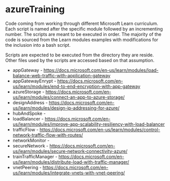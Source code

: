 # azureTraining

Code coming from working through different Microsoft Learn curriculum.  Each script is named after the specific module followed by an incrementing number.  The scripts are meant to be executed in order.  The majority of the code is sourced from the Learn modules examples with modifications for the inclusion into a bash script.

Scripts are expected to be executed from the directory they are reside.  Other files used by the scripts are accessed based on that assumption.

* appGateway - https://docs.microsoft.com/en-us/learn/modules/load-balance-web-traffic-with-application-gateway
* appGatewayEnrypt - https://docs.microsoft.com/en-us/learn/modules/end-to-end-encryption-with-app-gateway
* azureStorage - https://docs.microsoft.com/en-us/learn/modules/connect-an-app-to-azure-storage/
* designAddress - https://docs.microsoft.com/en-us/learn/modules/design-ip-addressing-for-azure/
* hubAndSpoke - 
* loadBalancer - https://docs.microsoft.com/en-us/learn/modules/improve-app-scalability-resiliency-with-load-balancer
* trafficFlow - https://docs.microsoft.com/en-us/learn/modules/control-network-traffic-flow-with-routes/
* networkMonitor -
* secureNetwork - https://docs.microsoft.com/en-us/learn/modules/secure-network-connectivity-azure/
* trainTrafficManager - https://docs.microsoft.com/en-us/learn/modules/distribute-load-with-traffic-manager/
* vnetPeering - https://docs.microsoft.com/en-us/learn/modules/integrate-vnets-with-vnet-peering/

